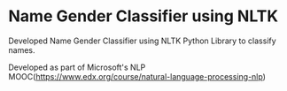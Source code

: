 # Name Gender Classifier using NLTK

Developed Name Gender Classifier using NLTK Python Library to classify names.


Developed as part of  Microsoft's NLP MOOC(https://www.edx.org/course/natural-language-processing-nlp)

